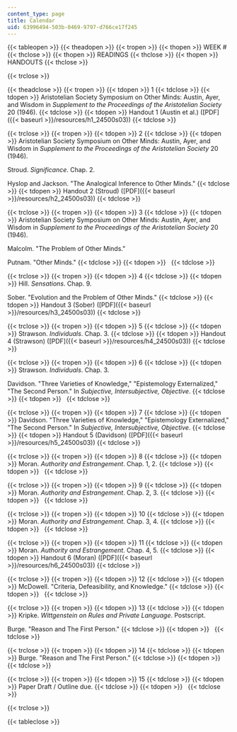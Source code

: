 ```yaml
---
content_type: page
title: Calendar
uid: 63996494-503b-0469-9797-d766ce17f245
---
```


{{< tableopen >}}
{{< theadopen >}}
{{< tropen >}}
{{< thopen >}}
WEEK #
{{< thclose >}}
{{< thopen >}}
READINGS
{{< thclose >}}
{{< thopen >}}
HANDOUTS
{{< thclose >}}

{{< trclose >}}

{{< theadclose >}}
{{< tropen >}}
{{< tdopen >}}
1
{{< tdclose >}}
{{< tdopen >}}
Aristotelian Society Symposium on Other Minds: Austin, Ayer, and Wisdom in _Supplement to the Proceedings of the Aristotelian Society_ 20 (1946).
{{< tdclose >}}
{{< tdopen >}}
Handout 1 (Austin et al.) ([PDF]({{< baseurl >}}/resources/h1_24500s03))
{{< tdclose >}}

{{< trclose >}}
{{< tropen >}}
{{< tdopen >}}
2
{{< tdclose >}}
{{< tdopen >}}
Aristotelian Society Symposium on Other Minds: Austin, Ayer, and Wisdom in _Supplement to the Proceedings of the Aristotelian Society_ 20 (1946).  
  
Stroud. _Significance_. Chap. 2.  
  
Hyslop and Jackson. "The Analogical Inference to Other Minds."
{{< tdclose >}}
{{< tdopen >}}
Handout 2 (Stroud) ([PDF]({{< baseurl >}}/resources/h2_24500s03))
{{< tdclose >}}

{{< trclose >}}
{{< tropen >}}
{{< tdopen >}}
3
{{< tdclose >}}
{{< tdopen >}}
Aristotelian Society Symposium on Other Minds: Austin, Ayer, and Wisdom in _Supplement to the Proceedings of the Aristotelian Society_ 20 (1946).  
  
Malcolm. "The Problem of Other Minds."  
  
Putnam. "Other Minds."
{{< tdclose >}}
{{< tdopen >}}
 
{{< tdclose >}}

{{< trclose >}}
{{< tropen >}}
{{< tdopen >}}
4
{{< tdclose >}}
{{< tdopen >}}
Hill. _Sensations_. Chap. 9.  
  
Sober. "Evolution and the Problem of Other Minds."
{{< tdclose >}}
{{< tdopen >}}
Handout 3 (Sober) ([PDF]({{< baseurl >}}/resources/h3_24500s03))
{{< tdclose >}}

{{< trclose >}}
{{< tropen >}}
{{< tdopen >}}
5
{{< tdclose >}}
{{< tdopen >}}
Strawson. _Individuals_. Chap. 3.
{{< tdclose >}}
{{< tdopen >}}
Handout 4 (Strawson) ([PDF]({{< baseurl >}}/resources/h4_24500s03))
{{< tdclose >}}

{{< trclose >}}
{{< tropen >}}
{{< tdopen >}}
6
{{< tdclose >}}
{{< tdopen >}}
Strawson. _Individuals_. Chap. 3.  
  
Davidson. "Three Varieties of Knowledge," "Epistemology Externalized," "The Second Person." In _Subjective, Intersubjective, Objective_.
{{< tdclose >}}
{{< tdopen >}}
 
{{< tdclose >}}

{{< trclose >}}
{{< tropen >}}
{{< tdopen >}}
7
{{< tdclose >}}
{{< tdopen >}}
Davidson. "Three Varieties of Knowledge," "Epistemology Externalized," "The Second Person." In _Subjective, Intersubjective, Objective_.
{{< tdclose >}}
{{< tdopen >}}
Handout 5 (Davidson) ([PDF]({{< baseurl >}}/resources/h5_24500s03))
{{< tdclose >}}

{{< trclose >}}
{{< tropen >}}
{{< tdopen >}}
8
{{< tdclose >}}
{{< tdopen >}}
Moran. _Authority and Estrangement_. Chap. 1, 2.
{{< tdclose >}}
{{< tdopen >}}
 
{{< tdclose >}}

{{< trclose >}}
{{< tropen >}}
{{< tdopen >}}
9
{{< tdclose >}}
{{< tdopen >}}
Moran. _Authority and Estrangement_. Chap. 2, 3.
{{< tdclose >}}
{{< tdopen >}}
 
{{< tdclose >}}

{{< trclose >}}
{{< tropen >}}
{{< tdopen >}}
10
{{< tdclose >}}
{{< tdopen >}}
Moran. _Authority and Estrangement_. Chap. 3, 4.
{{< tdclose >}}
{{< tdopen >}}
 
{{< tdclose >}}

{{< trclose >}}
{{< tropen >}}
{{< tdopen >}}
11
{{< tdclose >}}
{{< tdopen >}}
Moran. _Authority and Estrangement_. Chap. 4, 5.
{{< tdclose >}}
{{< tdopen >}}
Handout 6 (Moran) ([PDF]({{< baseurl >}}/resources/h6_24500s03))
{{< tdclose >}}

{{< trclose >}}
{{< tropen >}}
{{< tdopen >}}
12
{{< tdclose >}}
{{< tdopen >}}
McDowell. "Criteria, Defeasibility, and Knowledge."
{{< tdclose >}}
{{< tdopen >}}
 
{{< tdclose >}}

{{< trclose >}}
{{< tropen >}}
{{< tdopen >}}
13
{{< tdclose >}}
{{< tdopen >}}
Kripke. _Wittgenstein on Rules and Private Language_. Postscript.  
  
Burge. "Reason and The First Person."
{{< tdclose >}}
{{< tdopen >}}
 
{{< tdclose >}}

{{< trclose >}}
{{< tropen >}}
{{< tdopen >}}
14
{{< tdclose >}}
{{< tdopen >}}
Burge. "Reason and The First Person."
{{< tdclose >}}
{{< tdopen >}}
 
{{< tdclose >}}

{{< trclose >}}
{{< tropen >}}
{{< tdopen >}}
15
{{< tdclose >}}
{{< tdopen >}}
Paper Draft / Outline due.
{{< tdclose >}}
{{< tdopen >}}
 
{{< tdclose >}}

{{< trclose >}}

{{< tableclose >}}